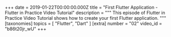 +++
date = 2019-01-22T00:00:00.000Z
title = "First Flutter Application - Flutter in Practice Video Tutorial"
description = """
This episode of Flutter in Practice Video Tutorial shows how to create your first Flutter application.
"""
[taxonomies]
topics = [ "Flutter", "Dart" ]
[extra]
number = "02"
video_id = "b86t20jr_wU"
+++

